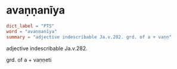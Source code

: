 # avaṇṇanīya

``` toml
dict_label = "PTS"
word = "avaṇṇanīya"
summary = "adjective indescribable Ja.v.282. grd. of a + vaṇṇ"
```

adjective indescribable Ja.v.282.

grd. of a \+ vaṇṇeti

